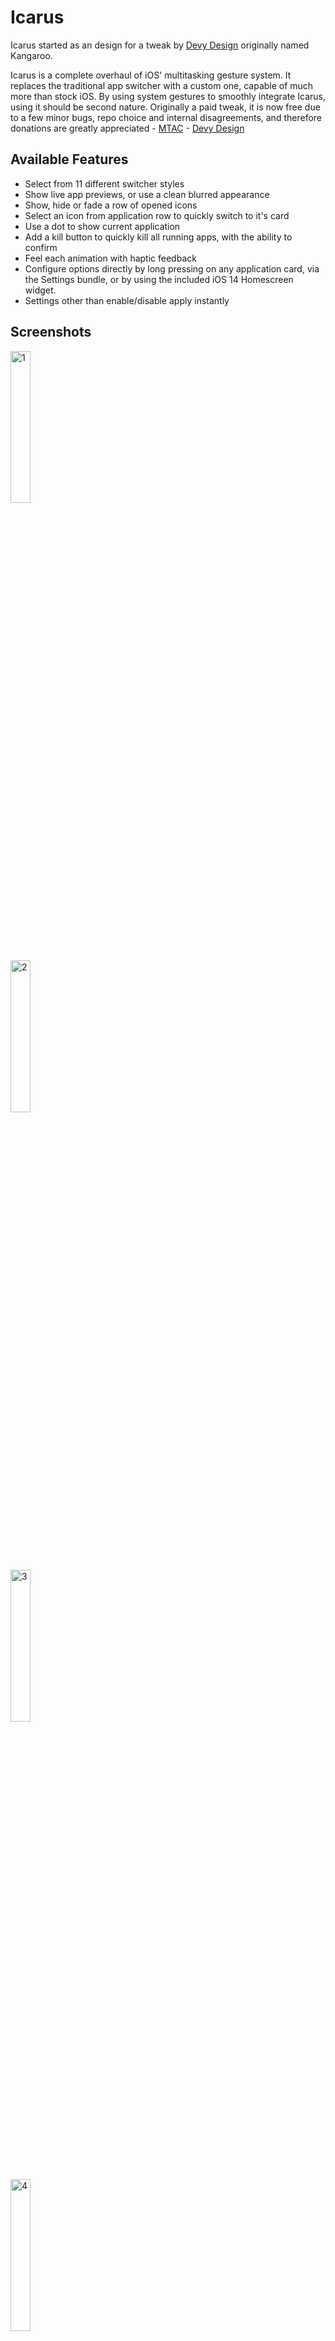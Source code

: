 # Icarus

Icarus started as an design for a tweak by [Devy Design](https://twitter.com/Devy_Design) originally named Kangaroo.

Icarus is a complete overhaul of iOS' multitasking gesture system. It replaces the traditional app switcher with a custom one, capable of much more than stock iOS. By using system gestures to smoothly integrate Icarus, using it should be second nature. Originally a paid tweak, it is now free due to a few minor bugs, repo choice and internal disagreements, and therefore donations are greatly appreciated - [MTAC](https://www.buymeacoffee.com/mtac) - [Devy Design](https://www.buymeacoffee.com/devydesign)

## Available Features

* Select from 11 different switcher styles
* Show live app previews, or use a clean blurred appearance
* Show, hide or fade a row of opened icons
* Select an icon from application row to quickly switch to it's card
* Use a dot to show current application
* Add a kill button to quickly kill all running apps, with the ability to confirm
* Feel each animation with haptic feedback
* Configure options directly by long pressing on any application card, via the Settings bundle, or by using the included iOS 14 Homescreen widget.
* Settings other than enable/disable apply instantly

## Screenshots

<div class="row" float="left">
  <div class="column">
    <img src="https://mtac.app/repo/assets/com.mtac.icarus/screenshot/1.png" alt="1" style="height: 25%; width:25%;"/>
  </div>
  <div class="column">
    <img src="https://mtac.app/repo/assets/com.mtac.icarus/screenshot/2.png" alt="2" style="height: 25%; width:25%;"/>
  </div>
  <div class="column">
    <img src="https://mtac.app/repo/assets/com.mtac.icarus/screenshot/3.png" alt="3" style="height: 25%; width:25%;"/>
  </div>
  <div class="column">
    <img src="https://mtac.app/repo/assets/com.mtac.icarus/screenshot/4.png" alt="4" style="height: 25%; width:25%;"/>
  </div>
  <div class="column">
    <img src="https://mtac.app/repo/assets/com.mtac.icarus/screenshot/5.png" alt="5" style="height: 25%; width:25%;"/>
  </div>
</div>

## Credits

[Devy Design](https://twitter.com/Devy_Design) - Original tweak idea, graphics, colors & name

[iCarousel](https://github.com/nicklockwood/iCarousel) - Logic for switcher rotation & animations

[ginsu](https://twitter.com/ginsudev) - Homescreen widget code
